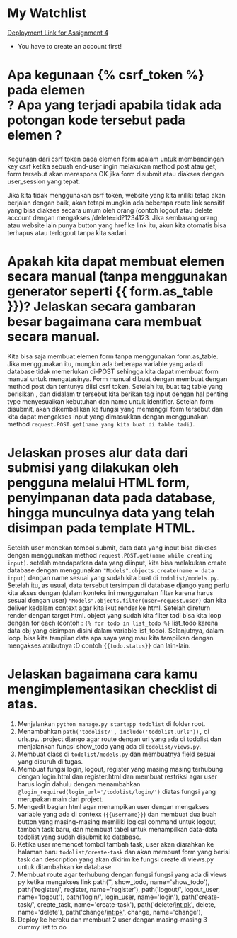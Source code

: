 # My Watchlist
[Deployment Link for Assignment 4](http://tugas2yudi.herokuapp.com/todolist/)
* You have to create an account first!

# Apa kegunaan {% csrf_token %} pada elemen <form>? Apa yang terjadi apabila tidak ada potongan kode tersebut pada elemen <form>?
Kegunaan dari csrf token pada elemen form adalam untuk membandingan key csrf ketika sebuah end-user ingin melakukan method post atau get, form tersebut akan merespons OK jika form disubmit atau diakses dengan user_session yang tepat. 

Jika kita tidak menggunakan csrf token, website yang kita miliki tetap akan berjalan dengan baik, akan tetapi mungkin ada beberapa route link sensitif yang bisa diakses secara umum oleh orang (contoh logout atau delete account dengan mengakses /delete=id?1234123. Jika sembarang orang atau website lain punya button yang href ke link itu, akun kita otomatis bisa terhapus atau terlogout tanpa kita sadari.

# Apakah kita dapat membuat elemen <form> secara manual (tanpa menggunakan generator seperti {{ form.as_table }})? Jelaskan secara gambaran besar bagaimana cara membuat <form> secara manual.
Kita bisa saja membuat elemen form tanpa menggunakan form.as_table. Jika menggunakan itu, mungkin ada beberapa variable yang ada di database tidak memerlukan di-POST sehingga kita dapat membuat form manual untuk mengatasinya. Form manual dibuat dengan membuat <form> dengan method post dan tentunya diisi csrf token. Setelah itu, buat tag table yang berisikan <tr>, dan didalam tr tersebut kita berikan tag input dengan hal penting type menyesuaikan kebutuhan dan name untuk identifier. Setelah form disubmit, akan dikembalikan ke fungsi yang memanggil form tersebut dan kita dapat mengakses input yang dimasukkan dengan menggunakan method `request.POST.get(name yang kita buat di table tadi)`.

# Jelaskan proses alur data dari submisi yang dilakukan oleh pengguna melalui HTML form, penyimpanan data pada database, hingga munculnya data yang telah disimpan pada template HTML.
Setelah user menekan tombol submit, data data yang input bisa diakses dengan menggunakan method `request.POST.get(name while creating input)`. setelah mendapatkan data yang diinput, kita bisa melakukan create database dengan menggunakan `"Models".objects.create(name = data input)` dengan name sesuai yang sudah kita buat di `todolist/models.py`. Setelah itu, as usual, data tersebut tersimpan di database django yang perlu kita akses dengan (dalam konteks ini menggunakan filter karena harus sesuai dengan user) `"Models".objects.filter(user=request.user)` dan kita deliver kedalam context agar kita ikut render ke html. Setelah direturn render dengan target html. object yang sudah kita filter tadi bisa kita loop dengan for each (contoh : `{% for todo in list_todo %}` list_todo karena data obj yang disimpan disini dalam variable list_todo). Selanjutnya, dalam loop, bisa kita tampilan data apa saya yang mau kita tampilkan dengan mengakses atributnya :D contoh `{{todo.status}}` dan lain-lain.

# Jelaskan bagaimana cara kamu mengimplementasikan checklist di atas.
1. Menjalankan `python manage.py startapp todolist` di folder root.
2. Menambahkan `path('todolist/', include('todolist.urls')),` di urls.py. .project django agar route dengan url yang ada di todolist dan menjalankan fungsi show_todo yang ada di `todolist/views.py`.
3. Membuat class di `todolist/models.py` dan membuatnya field sesuai yang disuruh di tugas.
4. Membuat fungsi login, logout, register yang masing masing terhubung dengan login.html dan register.html dan membuat restriksi agar user harus login dahulu dengan menambahkan `@login_required(login_url='/todolist/login/')` diatas fungsi yang merupakan main dari project.
5. Mengedit bagian html agar menampikan user dengan mengakses variable yang ada di contexx (`{{username}}`) dan membuat dua buah button yang masing-masing memiliki logical command untuk logout, tambah task baru, dan membuat tabel untuk menampilkan data-data todolist yang sudah disubmit ke database.
6. Ketika user memencet tombol tambah task, user akan diarahkan ke halaman baru `todolist/create-task` dan akan membuat form yang berisi task dan description yang akan dikirim ke fungsi create di views.py untuk ditambahkan ke database
7. Membuat route agar terhubung dengan fungsi fungsi yang ada di views py ketika mengakses link
    path('', show_todo, name='show_todo'),
    path('register/', register, name='register'),
    path('logout/', logout_user, name='logout'),
    path('login/', login_user, name='login'),
    path('create-task/', create_task, name='create-task'),
    path('delete/<int:pk>', delete, name='delete'),
    path('change/<int:pk>', change, name='change'),
8. Deploy ke heroku dan membuat 2 user dengan masing-masing 3 dummy list to do
